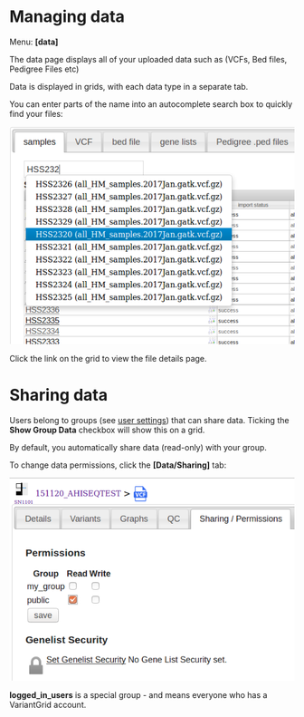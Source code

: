 # Managing data

Menu: **[data]**

The data page displays all of your uploaded data such as (VCFs, Bed files, Pedigree Files etc)

Data is displayed in grids, with each data type in a separate tab.

You can enter parts of the name into an autocomplete search box to quickly find your files:

![](images/sample_autocomplete.png)

Click the link on the grid to view the file details page.

# Sharing data

Users belong to groups (see [user settings](../settings/user_settings.md)) that can share data. Ticking the **Show Group Data** checkbox will show this on a grid.

By default, you automatically share data (read-only) with your group.

To change data permissions, click the **[Data/Sharing]** tab:

![](images/data_sharing_permissions.png)

**logged_in_users** is a special group - and means everyone who has a VariantGrid account.

